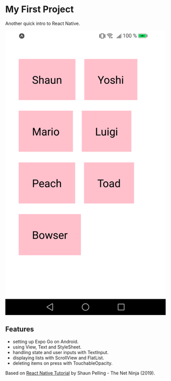 # My First Project

Another quick intro to React Native.

<p align="center">
        <img src="screenshot.png" style="width:700px;max-width: 100%;">
</p>

## Features

- setting up Expo Go on Android.
- using View, Text and StyleSheet.
- handling state and user inputs with TextInput.
- displaying lists with ScrollView and FlatList.
- deleting items on press with TouchableOpacity.

Based on [React Native Tutorial](https://www.youtube.com/playlist?list=PL4cUxeGkcC9ixPU-QkScoRBVxtPPzVjrQ) by Shaun Pelling - The Net Ninja (2019).
